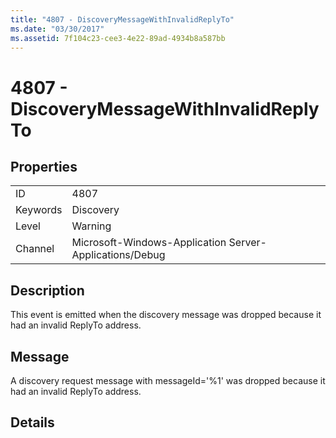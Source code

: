 ```yaml
---
title: "4807 - DiscoveryMessageWithInvalidReplyTo"
ms.date: "03/30/2017"
ms.assetid: 7f104c23-cee3-4e22-89ad-4934b8a587bb
---
```

# 4807 - DiscoveryMessageWithInvalidReplyTo
## Properties  


|||  
|-|-|  
|ID|4807|  
|Keywords|Discovery|  
|Level|Warning|  
|Channel|Microsoft-Windows-Application Server-Applications/Debug|  

## Description  
 This event is emitted when the discovery message was dropped because it had an invalid ReplyTo address.  

## Message  
 A discovery request message with messageId='%1' was dropped because it had an invalid ReplyTo address.  

## Details
